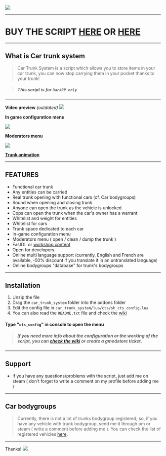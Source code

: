 ![](https://media.gmodstore.com/script_banners/57b4434067207fd1348b99e483a13e03_full.png)

---

# BUY THE SCRIPT [HERE](https://discord.gg/vpxXbNw) OR [HERE](https://steamcommunity.com/id/ValfundeBnnArmy/)

---

## What is Car trunk system
> Car Trunk System is a script which allows you to store items in your car trunk, you can now stop carrying them in your pocket thanks to your trunk!

> ##### This script is for  ``DarkRP only``

---
**Video preview** _(outdated)_
[![](https://i.imgur.com/WDG5ta3.png)](https://youtu.be/Qjfcn3lCPBE)

**In game configuration menu**

![](https://i.imgur.com/WSX038V.gif)

**Moderators menu**

![](https://i.gyazo.com/1bbdc7c7fdbbbfe1ff41f41ac278368f.gif)

**[Trunk animation](https://i.imgur.com/RIEnzxV.gif)**

---

## FEATURES
- Functional car trunk
- Any entities can be carried 
- Real trunk opening with functional cars (cf. Car bodygroups)
- Sound when opening and closing trunk
- Anyone can open the trunk as the vehicle is unlocked
- Cops can open the trunk when the car's owner has a warrant 
- Whitelist and weight for entities
- Whitelist for cars 
- Trunk space dedicated to each car
- In-game configuration menu
- Moderators menu ( open / clean / dump the trunk )
- FastDL or [workshop content](https://steamcommunity.com/sharedfiles/filedetails/?id=1447771895)
- Open for developers
- Online multi language support (currently, English and French are available, -50% discount if you translate it in an untranslated language)
- Online bodygroups "database" for trunk's bodygroups

---

## Installation
1. Unzip the file
2. Drag the ``car_trunk_system`` folder into the addons folder
3. Edit the config file in ``car_trunk_system/lua/cts/sh_cts_config.lua``
4. You can also read the ``README.txt`` file and check the [wiki](https://github.com/ValfundeFR/car_trunk_system/wiki)

#### Type "`cts_config`" in console to open the menu

> ##### If you need more info about the configuration or the working of the script, you can [check the wiki](https://github.com/ValfundeFR/car_trunk_system/wiki/Installation-&-configuration) or **create a gmodstore ticket**.

---

## Support
- If you have any questions/problems with the script, just add me on steam ( don't forget to write a comment on my profile before adding me )

---

## Car bodygroups
> Currently, there is not a lot of trunks bodygroup registered, so, if you have any vehicle with trunk bodygroup, send me it through pm or steam ( write a comment before adding me ). You can check the list of registered vehicles [here](https://raw.githubusercontent.com/ValfundeFR/car_trunk_system/master/bodygroups/list.txt).

---

Thanks! 
![](http://img1.xooimage.com/files//7/e/f/36-229c.gif "")
